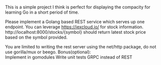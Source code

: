 This is a simple project I think is perfect for displaying the compacity for learning Go in a short period of time.  
 
Please implement a Golang based REST service which serves up one endpoint.  You can leverage https://iexcloud.io/ for stock information.
http://localhost:8000/stocks/{symbol} should return latest stock price based on the symbol provided.
 
You are limited to writing the rest server using the net/http package, do not use gorilla/mux or beego.
Bonus(optional):  
Implement in gomodules
Write unit tests
GRPC instead of REST
